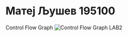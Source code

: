  # Матеј Љушев 195100
Control Flow Graph
![Control Flow Graph LAB2](https://user-images.githubusercontent.com/59237104/167698852-ccff7bae-2e73-4901-92bb-c4aac5ce3242.png)
